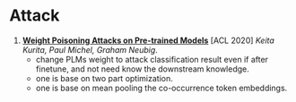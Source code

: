 # Attack

1. [**Weight Poisoning Attacks on Pre-trained Models**](https://github.com/iofu728/PaperRead/blob/master/paper/NLP/Attack/RIPPLe.pdf) [ACL 2020] _Keita Kurita, Paul Michel, Graham Neubig_.
   - change PLMs weight to attack classification result even if after finetune, and not need know the downstream knowledge.
   - one is base on two part optimization.
   - one is base on mean pooling the co-occurrence token embeddings.
